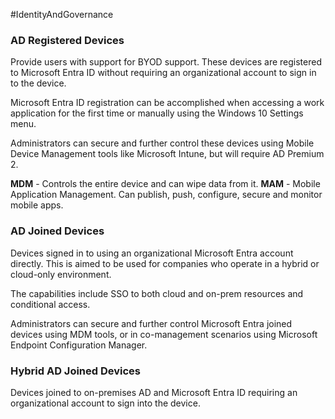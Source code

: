 #IdentityAndGovernance 

### AD Registered Devices
Provide users with support for BYOD support. These devices are registered to Microsoft Entra ID without requiring an organizational account to sign in to the device.

Microsoft Entra ID registration can be accomplished when accessing a work application for the first time or manually using the Windows 10 Settings menu.

Administrators can secure and further control these devices using Mobile Device Management tools like Microsoft Intune, but will require AD Premium 2.

**MDM** - Controls the entire device and can wipe data from it.
**MAM** - Mobile Application Management. Can publish, push, configure, secure and monitor mobile apps.

### AD Joined Devices
Devices signed in to using an organizational Microsoft Entra account directly. This is aimed to be used for companies who operate in a hybrid or cloud-only environment.

The capabilities include SSO to both cloud and on-prem resources and conditional access. 

Administrators can secure and further control Microsoft Entra joined devices using MDM tools, or in co-management scenarios using Microsoft Endpoint Configuration Manager.

### Hybrid AD Joined Devices
Devices joined to on-premises AD and Microsoft Entra ID requiring an organizational account to sign into the device.

